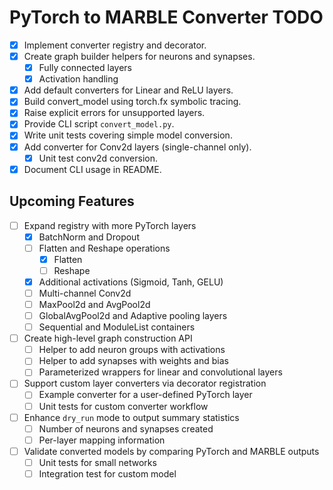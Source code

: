 # PyTorch to MARBLE Converter TODO

- [x] Implement converter registry and decorator.
- [x] Create graph builder helpers for neurons and synapses.
  - [x] Fully connected layers
  - [x] Activation handling
- [x] Add default converters for Linear and ReLU layers.
- [x] Build convert_model using torch.fx symbolic tracing.
- [x] Raise explicit errors for unsupported layers.
- [x] Provide CLI script `convert_model.py`.
- [x] Write unit tests covering simple model conversion.
- [x] Add converter for Conv2d layers (single-channel only).
  - [x] Unit test conv2d conversion.
- [x] Document CLI usage in README.

## Upcoming Features
- [ ] Expand registry with more PyTorch layers
  - [x] BatchNorm and Dropout
  - [ ] Flatten and Reshape operations
    - [x] Flatten
    - [ ] Reshape
  - [x] Additional activations (Sigmoid, Tanh, GELU)
  - [ ] Multi-channel Conv2d
  - [ ] MaxPool2d and AvgPool2d
  - [ ] GlobalAvgPool2d and Adaptive pooling layers
  - [ ] Sequential and ModuleList containers
- [ ] Create high-level graph construction API
  - [ ] Helper to add neuron groups with activations
  - [ ] Helper to add synapses with weights and bias
  - [ ] Parameterized wrappers for linear and convolutional layers
- [ ] Support custom layer converters via decorator registration
  - [ ] Example converter for a user-defined PyTorch layer
  - [ ] Unit tests for custom converter workflow
- [ ] Enhance `dry_run` mode to output summary statistics
  - [ ] Number of neurons and synapses created
  - [ ] Per-layer mapping information
- [ ] Validate converted models by comparing PyTorch and MARBLE outputs
  - [ ] Unit tests for small networks
  - [ ] Integration test for custom model
